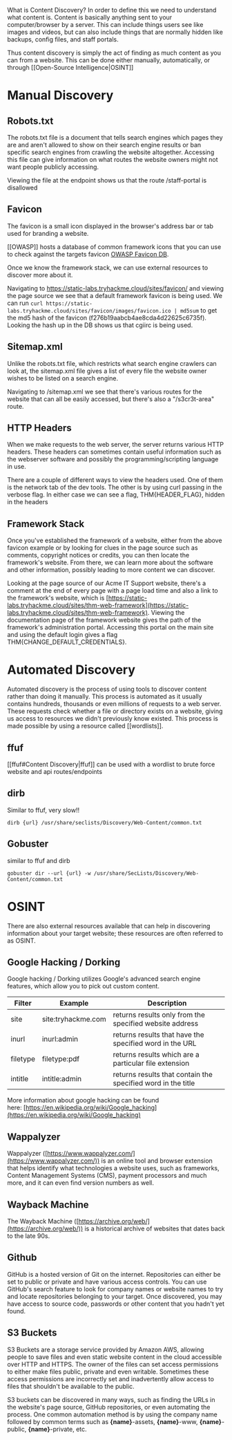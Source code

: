 What is Content Discovery?
In order to define this we need to understand what content is. Content is basically anything sent to your computer/browser by a server. This can include things users see like images and videos, but can also include things that are normally hidden like backups, config files, and staff portals.

Thus content discovery is simply the act of finding as much content as you can from a website. This can be done either manually, automatically, or through [[Open-Source Intelligence|OSINT]]

# Manual Discovery

## Robots.txt

The robots.txt file is a document that tells search engines which pages they are and aren't allowed to show on their search engine results or ban specific search engines from crawling the website altogether. Accessing this file can give information on what routes the website owners might not want people publicly accessing.

Viewing the file at the endpoint shows us that the route /staff-portal is disallowed

## Favicon

The favicon is a small icon displayed in the browser's address bar or tab used for branding a website.

[[OWASP]] hosts a database of common framework icons that you can use to check against the targets favicon [OWASP Favicon DB](https://wiki.owasp.org/index.php/OWASP_favicon_database).

Once we know the framework stack, we can use external resources to discover more about it.

Navigating to https://static-labs.tryhackme.cloud/sites/favicon/ and viewing the page source we see that a default framework favicon is being used. We can run `curl https://static-labs.tryhackme.cloud/sites/favicon/images/favicon.ico | md5sum` to get the md5 hash of the favicon (f276b19aabcb4ae8cda4d22625c6735f). Looking the hash up in the DB shows us that cgiirc is being used.

## Sitemap.xml

Unlike the robots.txt file, which restricts what search engine crawlers can look at, the sitemap.xml file gives a list of every file the website owner wishes to be listed on a search engine.

Navigating to /sitemap.xml we see that there's various routes for the website that can all be easily accessed, but there's also a "/s3cr3t-area" route.

## HTTP Headers

When we make requests to the web server, the server returns various HTTP headers. These headers can sometimes contain useful information such as the webserver software and possibly the programming/scripting language in use.

There are a couple of different ways to view the headers used. One of them is the network tab of the dev tools. The other is by using curl passing in the verbose flag. In either case we can see a flag, THM{HEADER_FLAG}, hidden in the headers

## Framework Stack

Once you've established the framework of a website, either from the above favicon example or by looking for clues in the page source such as comments, copyright notices or credits, you can then locate the framework's website. From there, we can learn more about the software and other information, possibly leading to more content we can discover.

Looking at the page source of our Acme IT Support website, there's a comment at the end of every page with a page load time and also a link to the framework's website, which is [https://static-labs.tryhackme.cloud/sites/thm-web-framework](https://static-labs.tryhackme.cloud/sites/thm-web-framework). Viewing the documentation page of the framework website gives the path of the framework's administration portal. Accessing this portal on the main site and using the default login gives a flag THM{CHANGE_DEFAULT_CREDENTIALS}.

# Automated Discovery

Automated discovery is the process of using tools to discover content rather than doing it manually. This process is automated as it usually contains hundreds, thousands or even millions of requests to a web server. These requests check whether a file or directory exists on a website, giving us access to resources we didn't previously know existed. This process is made possible by using a resource called [[wordlists]].

## ffuf

[[ffuf#Content Discovery|ffuf]] can be used with a wordlist to brute force website and api routes/endpoints

## dirb
Similar to ffuf, very slow!!

`dirb {url} /usr/share/seclists/Discovery/Web-Content/common.txt`

## Gobuster
similar to ffuf and dirb

`gobuster dir --url {url} -w /usr/share/SecLists/Discovery/Web-Content/common.txt`

# OSINT

There are also external resources available that can help in discovering information about your target website; these resources are often referred to as OSINT.

## Google Hacking / Dorking

Google hacking / Dorking utilizes Google's advanced search engine features, which allow you to pick out custom content.

|**Filter**|**Example**|**Description**|
|---|---|---|
|site|site:tryhackme.com|returns results only from the specified website address|
|inurl|inurl:admin|returns results that have the specified word in the URL|
|filetype|filetype:pdf|returns results which are a particular file extension|
|intitle|intitle:admin|returns results that contain the specified word in the title|

More information about google hacking can be found here: [https://en.wikipedia.org/wiki/Google_hacking](https://en.wikipedia.org/wiki/Google_hacking)

## Wappalyzer

Wappalyzer ([https://www.wappalyzer.com/](https://www.wappalyzer.com/)) is an online tool and browser extension that helps identify what technologies a website uses, such as frameworks, Content Management Systems (CMS), payment processors and much more, and it can even find version numbers as well.

## Wayback Machine

The Wayback Machine ([https://archive.org/web/](https://archive.org/web/)) is a historical archive of websites that dates back to the late 90s.

## Github

GitHub is a hosted version of Git on the internet. Repositories can either be set to public or private and have various access controls. You can use GitHub's search feature to look for company names or website names to try and locate repositories belonging to your target. Once discovered, you may have access to source code, passwords or other content that you hadn't yet found.

## S3 Buckets

S3 Buckets are a storage service provided by Amazon AWS, allowing people to save files and even static website content in the cloud accessible over HTTP and HTTPS. The owner of the files can set access permissions to either make files public, private and even writable. Sometimes these access permissions are incorrectly set and inadvertently allow access to files that shouldn't be available to the public.

S3 buckets can be discovered in many ways, such as finding the URLs in the website's page source, GitHub repositories, or even automating the process. One common automation method is by using the company name followed by common terms such as **{name}**-assets, **{name}**-www, **{name}**-public, **{name}**-private, etc.